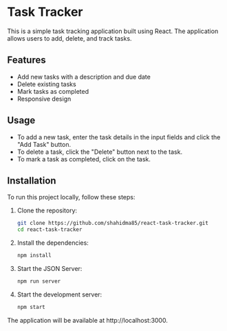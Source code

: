 # Task Tracker

This is a simple task tracking application built using React. The application allows users to add, delete, and track tasks.

## Features

- Add new tasks with a description and due date
- Delete existing tasks
- Mark tasks as completed
- Responsive design
  
## Usage
- To add a new task, enter the task details in the input fields and click the "Add Task" button.
- To delete a task, click the "Delete" button next to the task.
- To mark a task as completed, click on the task.

## Installation

To run this project locally, follow these steps:

1. Clone the repository:
   ```bash
   git clone https://github.com/shahidma85/react-task-tracker.git
   cd react-task-tracker
   ```
2. Install the dependencies:
   ```bash
   npm install
   ```
3. Start the JSON Server:
   ```bash
   npm run server
   ```
4. Start the development server:
    ```bash
   npm start
   ```
The application will be available at http://localhost:3000.
